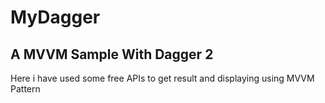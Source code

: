 # MyDagger

<h2>A MVVM Sample With Dagger 2 </h2>

<p>Here i have used some free APIs to get result and displaying using MVVM Pattern</p>
